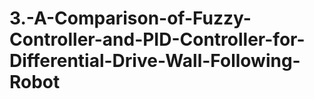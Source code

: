 # 3.-A-Comparison-of-Fuzzy-Controller-and-PID-Controller-for-Differential-Drive-Wall-Following-Robot